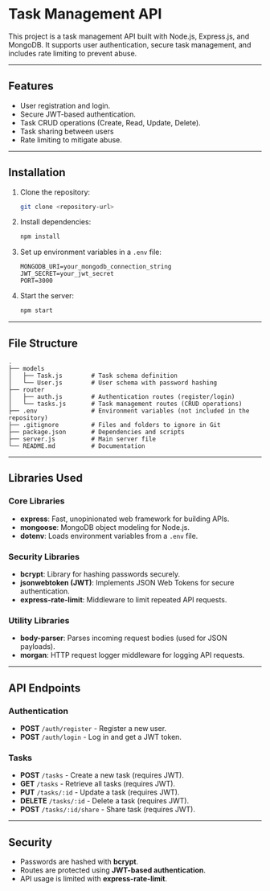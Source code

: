 # Task Management API

This project is a task management API built with Node.js, Express.js, and MongoDB. It supports user authentication, secure task management, and includes rate limiting to prevent abuse.

---

## Features
- User registration and login.
- Secure JWT-based authentication.
- Task CRUD operations (Create, Read, Update, Delete).
- Task sharing between users
- Rate limiting to mitigate abuse.

---

## Installation

1. Clone the repository:
   ```bash
   git clone <repository-url>
   ```

2. Install dependencies:
   ```bash
   npm install
   ```

3. Set up environment variables in a `.env` file:
   ```env
   MONGODB_URI=your_mongodb_connection_string
   JWT_SECRET=your_jwt_secret
   PORT=3000
   ```

4. Start the server:
   ```bash
   npm start
   ```

---

## File Structure

```
.
├── models
│   ├── Task.js        # Task schema definition
│   └── User.js        # User schema with password hashing
├── router
│   ├── auth.js        # Authentication routes (register/login)
│   └── tasks.js       # Task management routes (CRUD operations)
├── .env               # Environment variables (not included in the repository)
├── .gitignore         # Files and folders to ignore in Git
├── package.json       # Dependencies and scripts
├── server.js          # Main server file
└── README.md          # Documentation
```

---

## Libraries Used

### Core Libraries
- **express**: Fast, unopinionated web framework for building APIs.
- **mongoose**: MongoDB object modeling for Node.js.
- **dotenv**: Loads environment variables from a `.env` file.

### Security Libraries
- **bcrypt**: Library for hashing passwords securely.
- **jsonwebtoken (JWT)**: Implements JSON Web Tokens for secure authentication.
- **express-rate-limit**: Middleware to limit repeated API requests.

### Utility Libraries
- **body-parser**: Parses incoming request bodies (used for JSON payloads).
- **morgan**: HTTP request logger middleware for logging API requests.

---

## API Endpoints

### Authentication
- **POST** `/auth/register` - Register a new user.
- **POST** `/auth/login` - Log in and get a JWT token.

### Tasks
- **POST** `/tasks` - Create a new task (requires JWT).
- **GET** `/tasks` - Retrieve all tasks (requires JWT).
- **PUT** `/tasks/:id` - Update a task (requires JWT).
- **DELETE** `/tasks/:id` - Delete a task (requires JWT).
- **POST** `/tasks/:id/share` - Share task (requires JWT).



---

## Security
- Passwords are hashed with **bcrypt**.
- Routes are protected using **JWT-based authentication**.
- API usage is limited with **express-rate-limit**.


